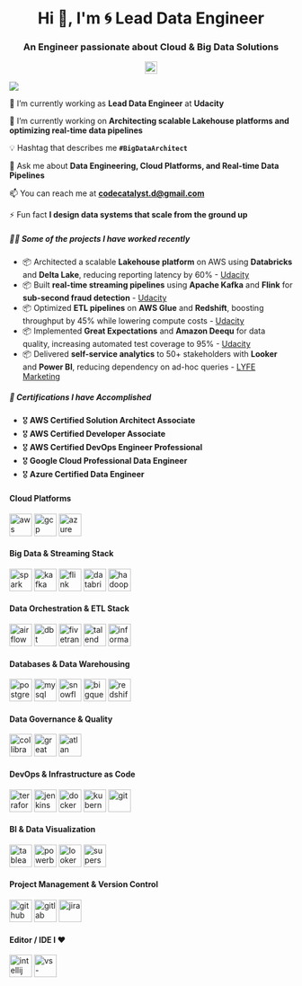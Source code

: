 <h1 align="center">Hi 👋, I'm 🌀 Lead Data Engineer</h1>
<h3 align="center">An Engineer passionate about Cloud & Big Data Solutions</h3>

<p align="center">
  <a href="https://www.linkedin.com/in/raykhokhar/" target="blank">
    <img align="center" src="https://cdn.jsdelivr.net/npm/simple-icons@3/icons/linkedin.svg" alt="iamfaseeh" width="22px" />
  </a>
</p>

![](https://komarev.com/ghpvc/?username=raykhokhar&style=flat-square&color=blue)

🏢 I’m currently working as **Lead Data Engineer** at **Udacity**

🌱 I’m currently working on **Architecting scalable Lakehouse platforms and optimizing real-time data pipelines**

💡 Hashtag that describes me **`#BigDataArchitect`**

💬 Ask me about **Data Engineering, Cloud Platforms, and Real-time Data Pipelines**

📫 You can reach me at **codecatalyst.d@gmail.com**

⚡ Fun fact **I design data systems that scale from the ground up**

##### 👨‍💻 Some of the projects I have worked recently

- 📦 Architected a scalable **Lakehouse platform** on AWS using **Databricks** and **Delta Lake**, reducing reporting latency by 60% - [Udacity](https://www.udacity.com/)
- 📦 Built **real-time streaming pipelines** using **Apache Kafka** and **Flink** for **sub-second fraud detection** - [Udacity](https://www.udacity.com/)
- 📦 Optimized **ETL pipelines** on **AWS Glue** and **Redshift**, boosting throughput by 45% while lowering compute costs - [Udacity](https://www.udacity.com/)
- 📦 Implemented **Great Expectations** and **Amazon Deequ** for data quality, increasing automated test coverage to 95% - [Udacity](https://www.udacity.com/)
- 📦 Delivered **self-service analytics** to 50+ stakeholders with **Looker** and **Power BI**, reducing dependency on ad-hoc queries - [LYFE Marketing](https://www.lyfemarketing.com/)

##### 🧾 Certifications I have Accomplished

- 🎖 **AWS Certified Solution Architect Associate**
- 🎖 **AWS Certified Developer Associate**
- 🎖 **AWS Certified DevOps Engineer Professional**
- 🎖 **Google Cloud Professional Data Engineer**
- 🎖 **Azure Certified Data Engineer**

#### Cloud Platforms
<p align="left">
  <img src="https://upload.wikimedia.org/wikipedia/commons/a/a6/Amazon_Web_Services_Logo.svg" alt="aws" title="aws" width="40" height="40" />
  <img src="https://upload.wikimedia.org/wikipedia/commons/5/5f/Google_Cloud_logo.svg" alt="gcp" title="gcp" width="40" height="40" />
  <img src="https://upload.wikimedia.org/wikipedia/commons/4/47/Microsoft_Azure_Logo.svg" alt="azure" title="azure" width="40" height="40" />
</p>

#### Big Data & Streaming Stack
<p align="left">
  <img src="https://upload.wikimedia.org/wikipedia/commons/3/39/Apache_Spark_logo.svg" alt="spark" title="spark" width="40" height="40"/>
  <img src="https://upload.wikimedia.org/wikipedia/commons/7/7f/Apache_Kafka_logo.svg" alt="kafka" title="kafka" width="40" height="40"/>
  <img src="https://upload.wikimedia.org/wikipedia/commons/f/ff/Apache_Flink_logo.svg" alt="flink" title="flink" width="40" height="40"/>
  <img src="https://upload.wikimedia.org/wikipedia/commons/d/d0/Databricks_Logo.svg" alt="databricks" title="databricks" width="40" height="40"/>
  <img src="https://upload.wikimedia.org/wikipedia/commons/e/e1/Apache_Hadoop_logo.svg" alt="hadoop" title="hadoop" width="40" height="40"/>
</p>

#### Data Orchestration & ETL Stack
<p align="left">
  <img src="https://upload.wikimedia.org/wikipedia/commons/1/19/Airflow_Logo.svg" alt="airflow" title="airflow" width="40" height="40"/>
  <img src="https://upload.wikimedia.org/wikipedia/commons/0/05/DBT_logo.svg" alt="dbt" title="dbt" width="40" height="40"/>
  <img src="https://upload.wikimedia.org/wikipedia/commons/9/9b/Fivetran_Logo.svg" alt="fivetran" title="fivetran" width="40" height="40"/>
  <img src="https://upload.wikimedia.org/wikipedia/commons/e/ec/Talend_Logo.svg" alt="talend" title="talend" width="40" height="40"/>
  <img src="https://upload.wikimedia.org/wikipedia/commons/d/d1/Informatica_logo.svg" alt="informatica" title="informatica" width="40" height="40"/>
</p>

#### Databases & Data Warehousing
<p align="left">
  <img src="https://upload.wikimedia.org/wikipedia/commons/5/52/Postgresql_elephant.svg" alt="postgresql" title="postgresql" width="40" height="40"/>
  <img src="https://upload.wikimedia.org/wikipedia/commons/6/6b/MySQL_Logo.svg" alt="mysql" title="mysql" width="40" height="40"/>
  <img src="https://upload.wikimedia.org/wikipedia/commons/e/ec/Snowflake_Logo.svg" alt="snowflake" title="snowflake" width="40" height="40"/>
  <img src="https://upload.wikimedia.org/wikipedia/commons/4/49/Google_BigQuery_Logo.svg" alt="bigquery" title="bigquery" width="40" height="40"/>
  <img src="https://upload.wikimedia.org/wikipedia/commons/6/6b/Amazon_Redshift_Logo.svg" alt="redshift" title="redshift" width="40" height="40"/>
</p>

#### Data Governance & Quality
<p align="left">
  <img src="https://upload.wikimedia.org/wikipedia/commons/4/4c/Collibra_logo.svg" alt="collibra" title="collibra" width="40" height="40"/>
  <img src="https://upload.wikimedia.org/wikipedia/commons/9/9c/Great_Expectations_Logo.svg" alt="great expectations" title="great expectations" width="40" height="40"/>
  <img src="https://upload.wikimedia.org/wikipedia/commons/3/30/Atlan_Logo.svg" alt="atlan" title="atlan" width="40" height="40"/>
</p>

#### DevOps & Infrastructure as Code
<p align="left">
  <img src="https://upload.wikimedia.org/wikipedia/commons/a/a2/Terraform_Logo.svg" alt="terraform" title="terraform" width="40" height="40" />
  <img src="https://upload.wikimedia.org/wikipedia/commons/5/52/Jenkins_logo.svg" alt="jenkins" title="jenkins" width="40" height="40" />
  <img src="https://upload.wikimedia.org/wikipedia/commons/4/4f/Docker_Logo.svg" alt="docker" title="docker" width="40" height="40" />
  <img src="https://upload.wikimedia.org/wikipedia/commons/3/3d/Kubernetes_Logo.svg" alt="kubernetes" title="kubernetes" width="40" height="40" />
  <img src="https://upload.wikimedia.org/wikipedia/commons/1/13/Git_logo.svg" alt="git" title="git" width="40" height="40" />
</p>

#### BI & Data Visualization
<p align="left">
  <img src="https://upload.wikimedia.org/wikipedia/commons/2/23/Tableau_Logo.svg" alt="tableau" title="tableau" width="40" height="40"/>
  <img src="https://upload.wikimedia.org/wikipedia/commons/0/06/Power_BI_Logo.svg" alt="powerbi" title="powerbi" width="40" height="40"/>
  <img src="https://upload.wikimedia.org/wikipedia/commons/6/68/Looker_Logo.svg" alt="looker" title="looker" width="40" height="40"/>
  <img src="https://upload.wikimedia.org/wikipedia/commons/3/33/Apache_Superset_Logo.svg" alt="superset" title="superset" width="40" height="40"/>
</p>

#### Project Management & Version Control
<p align="left">
  <img src="https://upload.wikimedia.org/wikipedia/commons/1/1f/GitHub_Logo.svg" alt="github" title="github" width="40" height="40"/>
  <img src="https://upload.wikimedia.org/wikipedia/commons/4/4e/GitLab_Logo.svg" alt="gitlab" title="gitlab" width="40" height="40"/>
  <img src="https://upload.wikimedia.org/wikipedia/commons/e/e5/Atlassian_Jira_logo.svg" alt="jira" title="jira" width="40" height="40"/>
</p>

#### Editor / IDE I ♥
<p align="left">
  <img src="https://upload.wikimedia.org/wikipedia/commons/9/9e/IntelliJ_IDEA_logo.svg" alt="intellij" title="intellij" width="40" height="40"/>
  <img src="https://upload.wikimedia.org/wikipedia/commons/a/a5/Visual_Studio_Code_Logo.svg" alt="vs-code" title="vs-code" width="40" height="40"/>
</p>
